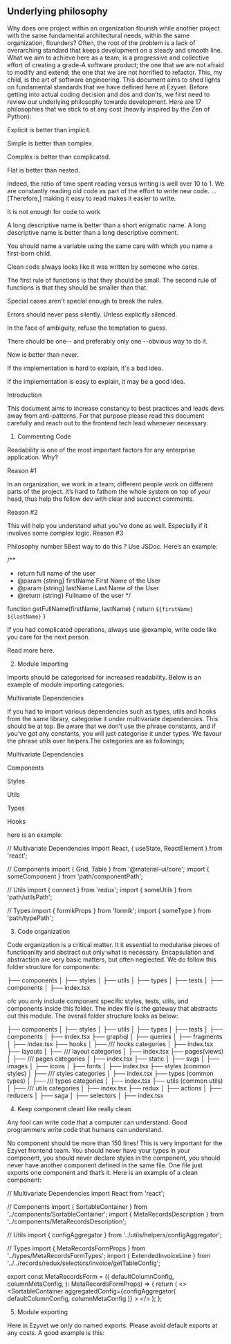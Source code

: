## Underlying philosophy

Why does one project within an organization flourish while another project with the same fundamental architectural needs, within the same organization, flounders? Often, the root of the problem is a lack of overarching standard that keeps development on a steady and smooth line. What we aim to achieve here as a team; is a progressive and collective effort of creating a grade-A software product; the one that we are not afraid to modify and extend; the one that we are not horrified to refactor. This, my child, is the art of software engineering. This document aims to shed lights on fundamental standards that we have defined here at Ezyvet. Before getting into actual coding decision and dos and don’ts, we first need to review our underlying philosophy towards development. Here are 17 philosophies that we stick to at any cost (heavily inspired by the Zen of Python):

Explicit is better than implicit.

Simple is better than complex.

Complex is better than complicated.

Flat is better than nested.

Indeed, the ratio of time spent reading versus writing is well over 10 to 1. We are constantly reading old code as part of the effort to write new code. ...[Therefore,] making it easy to read makes it easier to write.

It is not enough for code to work

A long descriptive name is better than a short enigmatic name. A long descriptive name is better than a long descriptive comment.

You should name a variable using the same care with which you name a first-born child.

Clean code always looks like it was written by someone who cares.

The first rule of functions is that they should be small. The second rule of functions is that they should be smaller than that.

Special cases aren't special enough to break the rules.

Errors should never pass silently. Unless explicitly silenced.

In the face of ambiguity, refuse the temptation to guess.

There should be one-- and preferably only one --obvious way to do it.

Now is better than never.

If the implementation is hard to explain, it's a bad idea.

If the implementation is easy to explain, it may be a good idea.

Introduction

This document aims to increase constancy to best practices and leads devs away from anti-patterns. For that purpose please read this document carefully and reach out to the frontend tech lead whenever necessary.

1. Commenting Code

Readability is one of the most important factors for any enterprise application. Why?

Reason #1

In an organization, we work in a team; different people work on different parts of the project. It’s hard to fathom the whole system on top of your head, thus help the fellow dev with clear and succinct comments.

Reason #2

This will help you understand what you’ve done as well. Especially if it involves some complex logic. Reason #3

Philosophy number 5Best way to do this ? Use JSDoc. Here’s an example:

/\*\*

- return full name of the user
- @param {string} firstName First Name of the User
- @param {string} lastName Last Name of the User
- @return {string} Fullname of the user
  \*/

function getFullName(firstName, lastName) {
return `${firstName} ${lastName}`
}

If you had complicated operations, always use @example, write code like you care for the next person.

Read more here.

2. Module Importing

Imports should be categorised for increased readability. Below is an example of module importing categories:

Multivariate Dependencies

If you had to import various dependencies such as types, utils and hooks from the same library, categorise it under multivariate dependencies. This should be at top. Be aware that we don’t use the phrase constants, and if you’ve got any constants, you will just categorise it under types. We favour the phrase utils over helpers.The categories are as followings;

Multivariate Dependencies

Components

Styles

Utils

Types

Hooks

here is an example:

// Multivariate Dependencies
import React, { useState, ReactElement } from 'react';

// Components
import { Grid, Table } from '@material-ui/core';
import { someComponent } from 'path/componentPath';

// Utils
import { connect } from 'redux';
import { someUtils } from 'path/utilsPath';

// Types
import { formikProps } from 'formik';
import { someType } from 'path/typePath';

3. Code organization

Code organization is a critical matter. It it essential to modularise pieces of functioanlity and abstract out only what is necessary. Encapsulation and abstraction are very basic matters, but often neglected. We do follow this folder structure for components:

├── components
│ ├── styles
│ ├── utils
│ ├── types
│ ├── tests
│ ├── components
│ ├── index.tsx

ofc you only include component specific styles, tests, utils, and components inside this folder. The index file is the gateway that abstracts out this module. The overall folder structure looks as below:

├── components
│ ├── styles
│ ├── utils
│ ├── types
│ ├── tests
│ ├── components
│ ├── index.tsx
├── graphql
│ ├── queries
│ ├── fragments
│ ├── index.tsx
├── hooks
│ ├── /// hooks categories
│ ├── index.tsx
├── layouts
│ ├── /// layout categories
│ ├── index.tsx
├── pages(views)
│ ├── /// pages categories
│ ├── index.tsx
├── static
│ ├── svgs
│ ├── images
│ ├── icons
│ ├── fonts
│ ├── index.tsx
├── styles (common styles)
│ ├── /// styles categories
│ ├── index.tsx
├── types (common types)
│ ├── /// types categories
│ ├── index.tsx
├── utils (common utils)
│ ├── /// utils categories
│ ├── index.tsx
├── redux
│ ├── actions
│ ├── reducers
│ ├── saga
│ ├── selectors
│ ├── index.tsx

4. Keep component clean! like really clean

Any fool can write code that a computer can understand. Good programmers write code that humans can understand.

No component should be more than 150 lines! This is very important for the Ezyvet frontend team. You should never have your types in your component, you should never declare styles in the component, you should never have another component defined in the same file. One file just exports one component and that’s it. Here is an example of a clean component:

// Multivariate Dependencies
import React from 'react';

// Components
import { SortableContainer } from '../components/SortableContainer';
import { MetaRecordsDescription } from '../components/MetaRecordsDescription';

// Utils
import { configAggregator } from '../utils/helpers/configAggregator';

// Types
import { MetaRecordsFormProps } from '../types/MetaRecordsFormTypes';
import { ExtendedInvoiceLine } from '../../records/redux/selectors/invoice/getTableConfig';

export const MetaRecordsForm = ({
defaultColumnConfig,
columnMetaConfig,
}: MetaRecordsFormProps<ExtendedInvoiceLine>) => {
return (
<>
<MetaRecordsDescription />
<SortableContainer
aggregatedConfig={configAggregator(
defaultColumnConfig,
columnMetaConfig
)} ></SortableContainer>
</>
);
};

5. Module exporting

Here in Ezyvet we only do named exports. Please avoid default exports at any costs. A good example is this:
